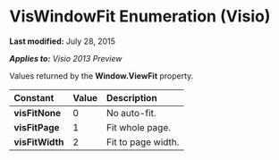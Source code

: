 
# VisWindowFit Enumeration (Visio)

 **Last modified:** July 28, 2015

 _**Applies to:** Visio 2013 Preview_

Values returned by the  **Window.ViewFit** property.



|**Constant**|**Value**|**Description**|
|:-----|:-----|:-----|
| **visFitNone**|0|No auto-fit.|
| **visFitPage**|1|Fit whole page.|
| **visFitWidth**|2|Fit to page width.|
